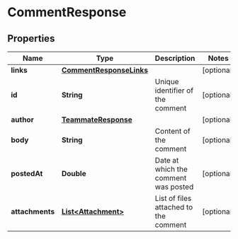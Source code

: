 

# CommentResponse


## Properties

| Name | Type | Description | Notes |
|------------ | ------------- | ------------- | -------------|
|**links** | [**CommentResponseLinks**](CommentResponseLinks.md) |  |  [optional] |
|**id** | **String** | Unique identifier of the comment |  [optional] |
|**author** | [**TeammateResponse**](TeammateResponse.md) |  |  [optional] |
|**body** | **String** | Content of the comment |  [optional] |
|**postedAt** | **Double** | Date at which the comment was posted |  [optional] |
|**attachments** | [**List&lt;Attachment&gt;**](Attachment.md) | List of files attached to the comment |  [optional] |



